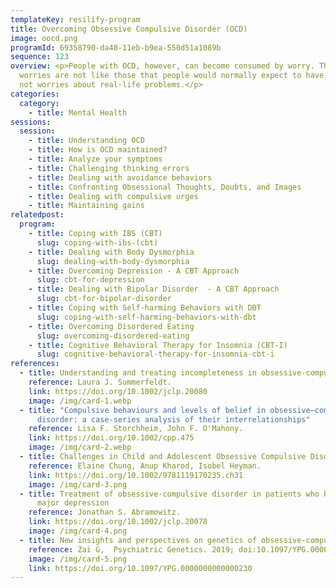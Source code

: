 ```yaml
---
templateKey: resilify-program
title: Overcoming Obsessive Compulsive Disorder (OCD)
image: oocd.png
programId: 69358790-da40-11eb-b9ea-550d51a1089b
sequence: 123
overview: <p>People with OCD, however, can become consumed by worry. These
  worries are not like those that people would normally expect to have; they are
  not worries about real-life problems.</p>
categories:
  category:
    - title: Mental Health
sessions:
  session:
    - title: Understanding OCD
    - title: How is OCD maintained?
    - title: Analyze your symptoms
    - title: Challenging thinking errors
    - title: Dealing with avoidance behaviors
    - title: Confronting Obsessional Thoughts, Doubts, and Images
    - title: Dealing with compulsive urges
    - title: Maintaining gains
relatedpost:
  program:
    - title: Coping with IBS (CBT)
      slug: coping-with-ibs-(cbt)
    - title: Dealing with Body Dysmorphia
      slug: dealing-with-body-dysmorphia
    - title: Overcoming Depression - A CBT Approach
      slug: cbt-for-depression
    - title: Dealing with Bipolar Disorder  - A CBT Approach
      slug: cbt-for-bipolar-disorder
    - title: Coping with Self-harming Behaviors with DBT
      slug: coping-with-self-harming-behaviors-with-dbt
    - title: Overcoming Disordered Eating
      slug: overcoming-disordered-eating
    - title: Cognitive Behavioral Therapy for Insomnia (CBT-I)
      slug: cognitive-behavioral-therapy-for-insomnia-cbt-i
references:
  - title: Understanding and treating incompleteness in obsessive-compulsive disorder
    reference: Laura J. Summerfeldt.
    link: https://doi.org/10.1002/jclp.20080
    image: /img/card-1.webp
  - title: "Compulsive behaviours and levels of belief in obsessive–compulsive
      disorder: a case-series analysis of their interrelationships"
    reference: Lisa F. Storchheim, John F. O'Mahony.
    link: https://doi.org/10.1002/cpp.475
    image: /img/card-2.webp
  - title: Challenges in Child and Adolescent Obsessive Compulsive Disorder
    reference: Elaine Chung, Anup Kharod, Isobel Heyman.
    link: https://doi.org/10.1002/9781119170235.ch31
    image: /img/card-3.png
  - title: Treatment of obsessive-compulsive disorder in patients who have comorbid
      major depression
    reference: Jonathan S. Abramowitz.
    link: https://doi.org/10.1002/jclp.20078
    image: /img/card-4.png
  - title: New insights and perspectives on genetics of obsessive-compulsive disorder
    reference: Zai G,  Psychiatric Genetics. 2019; doi:10.1097/YPG.0000000000000230.
    image: /img/card-5.png
    link: https://doi.org/10.1097/YPG.0000000000000230
---
```

